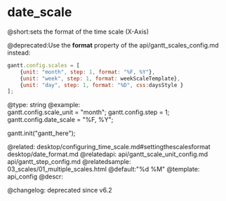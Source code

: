 date_scale
=============

@short:sets the format of the time scale (X-Axis)
	
@deprecated:Use the **format** property of the api/gantt_scales_config.md instead:

~~~js
gantt.config.scales = [
    {unit: "month", step: 1, format: "%F, %Y"},
    {unit: "week", step: 1, format: weekScaleTemplate},
    {unit: "day", step: 1, format: "%D", css:daysStyle }
];
~~~    


@type: string
@example:	
gantt.config.scale_unit = "month";
gantt.config.step = 1;
gantt.config.date_scale = "%F, %Y";

gantt.init("gantt_here");

@related:
	desktop/configuring_time_scale.md#settingthescalesformat
    desktop/date_format.md
@relatedapi:
	api/gantt_scale_unit_config.md
	api/gantt_step_config.md
@relatedsample:	
	03_scales/01_multiple_scales.html
@default:"%d %M"
@template:	api_config
@descr:

@changelog: deprecated since v6.2


